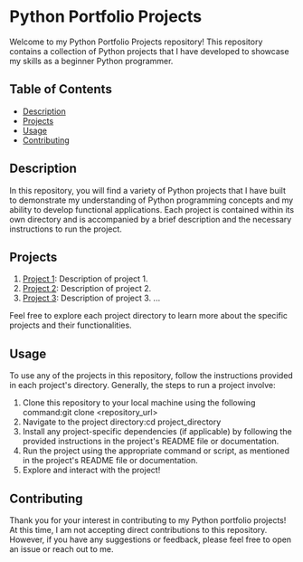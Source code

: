 # Python Portfolio Projects

Welcome to my Python Portfolio Projects repository! This repository contains a collection of Python projects that I have developed to showcase my skills as a beginner Python programmer.

## Table of Contents

- [Description](#description)
- [Projects](#projects)
- [Usage](#usage)
- [Contributing](#contributing)

## Description

In this repository, you will find a variety of Python projects that I have built to demonstrate my understanding of Python programming concepts and my ability to develop functional applications. Each project is contained within its own directory and is accompanied by a brief description and the necessary instructions to run the project.

## Projects

1. [Project 1](./Project1): Description of project 1.
2. [Project 2](./project2): Description of project 2.
3. [Project 3](./project3): Description of project 3.
   ...

Feel free to explore each project directory to learn more about the specific projects and their functionalities.

## Usage

To use any of the projects in this repository, follow the instructions provided in each project's directory. Generally, the steps to run a project involve:

1. Clone this repository to your local machine using the following command:git clone <repository_url>
2. Navigate to the project directory:cd project_directory
3. Install any project-specific dependencies (if applicable) by following the provided instructions in the project's README file or documentation.
4. Run the project using the appropriate command or script, as mentioned in the project's README file or documentation.
5. Explore and interact with the project!

## Contributing

Thank you for your interest in contributing to my Python portfolio projects! At this time, I am not accepting direct contributions to this repository. However, if you have any suggestions or feedback, please feel free to open an issue or reach out to me.







